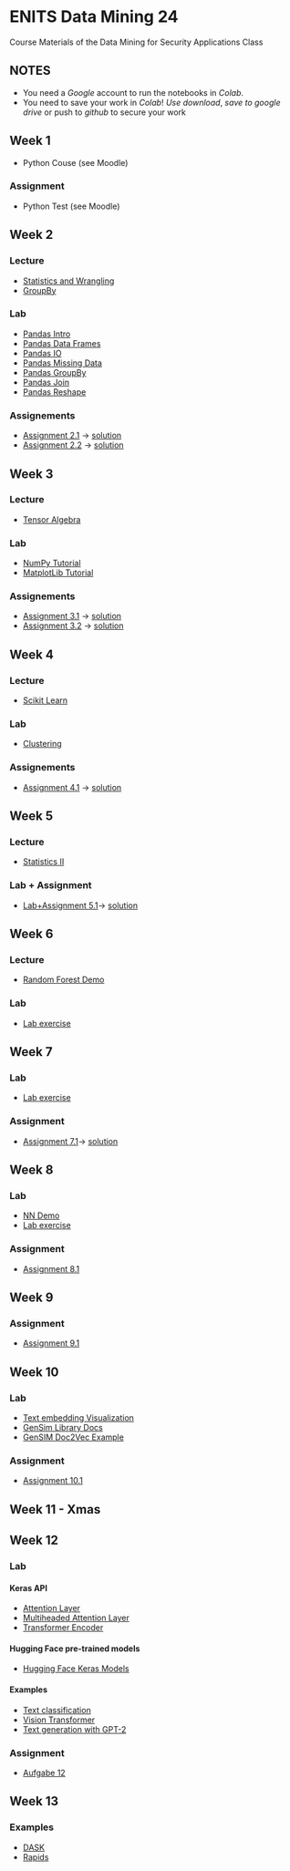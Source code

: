 # ENITS Data Mining 24
Course Materials of the Data Mining for Security Applications Class

## NOTES
* You need a *Google* account to run the notebooks in *Colab*.
* You need to save your work in *Colab*! *Use download*, *save to google drive* or push to *github* to secure your work

## Week 1
* Python Couse (see Moodle)
### Assignment
* Python Test (see Moodle)

## Week 2
### Lecture
* [Statistics and Wrangling](https://colab.research.google.com/github/keuperj/ENITS_DataMining_WS24/blob/main/Week_2/Lecture_02_Basic_Statistics_Data_Wrangling.ipynb)
* [GroupBy](https://colab.research.google.com/github/keuperj/ENITS_DataMining_WS24/blob/main/Week_2/Lecture_02_GroupBy.ipynb)

### Lab
* [Pandas Intro](https://colab.research.google.com/github/keuperj/ENITS_DataMining_WS24/blob/main/Week_2/Lab_pandas_01_Intro.ipynb)
* [Pandas Data Frames](https://colab.research.google.com/github/keuperj/ENITS_DataMining_WS24/blob/main/Week_2/Lab_pandas_02_DataFrame.ipynb)
* [Pandas IO](https://colab.research.google.com/github/keuperj/ENITS_DataMining_WS24/blob/main/Week_2/Lab_pandas_03_IO.ipynb)
* [Pandas Missing Data](https://colab.research.google.com/github/keuperj/ENITS_DataMining_WS24/blob/main/Week_2/Lab_pandas_04_MissingData.ipynb)
* [Pandas GroupBy](https://colab.research.google.com/github/keuperj/ENITS_DataMining_WS24/blob/main/Week_2/Lab_pandas_05_Group_by.ipynb)
* [Pandas Join](https://colab.research.google.com/github/keuperj/ENITS_DataMining_WS24/blob/main/Week_2/Lab_pandas_06_MergeandJoin.ipynb)
* [Pandas Reshape](https://colab.research.google.com/github/keuperj/ENITS_DataMining_WS24/blob/main/Week_2/Lab_pandas_07_reshape.ipynb) 

### Assignements
* [Assignment 2.1](https://colab.research.google.com/github/keuperj/ENITS_DataMining_WS24/blob/main/Week_2/Assignment_1.ipynb) -> [solution](https://colab.research.google.com/github/keuperj/ENITS_DataMining_WS24/blob/main/Week_2/solution_1.ipynb)
* [Assignment 2.2](https://colab.research.google.com/github/keuperj/ENITS_DataMining_WS24/blob/main/Week_2/Assignment_2.ipynb) -> [solution](https://colab.research.google.com/github/keuperj/ENITS_DataMining_WS24/blob/main/Week_2/solution_2.ipynb)

## Week 3

### Lecture
* [Tensor Algebra](https://colab.research.google.com/github/keuperj/ENITS_DataMining_WS24/blob/main/Week_3/Lecture_03_02_Tensor_Algebra.ipynb)


### Lab
* [NumPy Tutorial](https://colab.research.google.com/github/keuperj/ENITS_DataMining_WS24/blob/main/Week_3/Lab_01_Numpy.ipynb)
* [MatplotLib Tutorial](https://colab.research.google.com/github/keuperj/ENITS_DataMining_WS24/blob/main/Week_3/Lab_02_Matplotlib-Intro.ipynb) 


### Assignements
* [Assignment 3.1](https://colab.research.google.com/github/keuperj/ENITS_DataMining_WS24/blob/main/Week_3/Assignment_3.1_Numpy.ipynb) -> [solution](https://colab.research.google.com/github/keuperj/ENITS_DataMining_WS24/blob/main/Week_3/Assignment_3.1_Numpy_solution.ipynb)
* [Assignment 3.2](https://colab.research.google.com/github/keuperj/ENITS_DataMining_WS24/blob/main/Week_3/Assignment_3.2_Matplotlib.ipynb) -> [solution](https://colab.research.google.com/github/keuperj/ENITS_DataMining_WS24/blob/main/Week_3/Assignment_3.2_Matplotlib_solution.ipynb)

## Week 4

### Lecture
* [Scikit Learn](https://colab.research.google.com/github/keuperj/ENITS_DataMining_WS24/blob/main/Week_4/Lecture_Scikit_Learn.ipynb)

### Lab
* [Clustering](https://colab.research.google.com/github/keuperj/ENITS_DataMining_WS24/blob/main/Week_4/Lab_Clustering.ipynb)

### Assignements
* [Assignment 4.1](https://colab.research.google.com/github/keuperj/ENITS_DataMining_WS24/blob/main/Week_4/Assignment_4.1_Clustering.ipynb) -> [solution](https://colab.research.google.com/github/keuperj/ENITS_DataMining_WS24/blob/main/Week_4/Assignment_4.1_Solution.ipynb)

## Week 5

### Lecture
* [Statistics II](https://colab.research.google.com/github/keuperj/ENITS_DataMining_WS24/blob/main/Week_5/05_Statistics_Part_II.ipynb) 

### Lab + Assignment
* [Lab+Assignment 5.1](https://colab.research.google.com/github/keuperj/ENITS_DataMining_WS24/blob/main/Week_5/LabAndAssignment_FraudDetection.ipynb)-> [solution](https://colab.research.google.com/github/keuperj/ENITS_DataMining_WS24/blob/main/Week_5/LabAndAssignment_FraudDetection_Solution.ipynb)

## Week 6
### Lecture
* [Random Forest Demo](https://colab.research.google.com/github/keuperj/ENITS_DataMining_WS24/blob/main/Week_6/RF_demo.ipynb)
 
### Lab
* [Lab exercise](https://colab.research.google.com/github/keuperj/ENITS_DataMining_WS24/blob/main/Week_6/Lab_FraudDetection_Part_II.ipynb)

## Week 7
### Lab
* [Lab exercise](https://colab.research.google.com/github/keuperj/ENITS_DataMining_WS24/blob/main/Week_7/Lab_plot_classifier_comparison.ipynb)

### Assignment
* [Assignment 7.1](https://colab.research.google.com/github/keuperj/ENITS_DataMining_WS24/blob/main/Week_7/Assignment_PCA.ipynb)-> [solution](https://colab.research.google.com/github/keuperj/ENITS_DataMining_WS23/blob/main/Week_7/PCA_solution.ipynb)


## Week 8
### Lab
* [NN Demo](https://playground.tensorflow.org/#activation=tanh&batchSize=10&dataset=circle&regDataset=reg-plane&learningRate=0.03&regularizationRate=0&noise=0&networkShape=4,2&seed=0.16265&showTestData=false&discretize=false&percTrainData=50&x=true&y=true&xTimesY=false&xSquared=false&ySquared=false&cosX=false&sinX=false&cosY=false&sinY=false&collectStats=false&problem=classification&initZero=false&hideText=false)
* [Lab exercise](https://colab.research.google.com/github/keuperj/ENITS_DataMining_WS24/blob/main/Week_8/Intro_to_Keras.ipynb)
### Assignment
* [Assignment 8.1](https://colab.research.google.com/github/keuperj/ENITS_DataMining_WS24/blob/main/Week_8/Assignment_fraud_detection.ipynb)

## Week 9
### Assignment
* [Assignment 9.1](https://colab.research.google.com/github/keuperj/ENITS_DataMining_WS24/blob/main/Week_9/Assignment_CNNs.ipynb)

## Week 10
### Lab
* [Text embedding Visualization](https://projector.tensorflow.org/)
*  [GenSim Library Docs](https://radimrehurek.com/gensim/auto_examples/index.html#documentation)
*  [GenSIM Doc2Vec Example](https://colab.research.google.com/github/keuperj/ENITS_DataMining_WS24/blob/main/Week_10/gensim_doc2vec.ipynb)

### Assignment
*  [Assignment 10.1 ](https://colab.research.google.com/github/keuperj/ENITS_DataMining_WS24/blob/main/Week_10/Assignment_10.ipynb)

## Week 11 - Xmas

## Week 12
### Lab

#### Keras API
* [Attention Layer](https://keras.io/2.15/api/layers/attention_layers/attention/)
* [Multiheaded Attention Layer](https://keras.io/api/layers/attention_layers/multi_head_attention/)
* [Transformer Encoder](https://keras.io/api/keras_nlp/modeling_layers/transformer_encoder/)

#### Hugging Face pre-trained models
* [Hugging Face Keras Models](https://huggingface.co/models?library=keras)
  
#### Examples
* [Text classification](https://colab.research.google.com/github/keuperj/ENITS_DataMining_WS24/blob/main/Week_12/text_classification_with_transformer.ipynb)
* [Vision Transformer](https://colab.research.google.com/github/keuperj/ENITS_DataMining_WS24/blob/main/Week_12/image_classification_with_vision_transformer.ipynb)
* [Text generation with GPT-2](https://colab.research.google.com/github/keuperj/ENITS_DataMining_WS24/blob/main/Week_12/gpt2_text_generation_with_kerasnlp.ipynb)

### Assignment
* [Aufgabe 12](https://colab.research.google.com/github/keuperj/ENITS_DataMining_WS24/blob/main/Week_12/Assignment_12.ipynb)

## Week 13

### Examples
* [DASK](https://colab.research.google.com/github/keuperj/ENITS_DataMining_WS24/blob/main/Week_13/dask_intro.ipynb)
* [Rapids](https://colab.research.google.com/github/keuperj/ENITS_DataMining_WS24/blob/main/Week_13/Lecture_rapids_colab_cuML_demo.ipynb)
